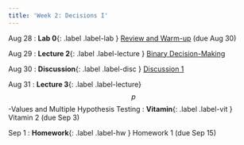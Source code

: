 ```yaml
---
title: 'Week 2: Decisions I'
---
```


Aug 28
: **Lab 0**{: .label .label-lab } [Review and Warm-up](https://data102.datahub.berkeley.edu/hub/user-redirect/git-pull?repo=https%3A%2F%2Fgithub.com%2Fds-102%2Ffa23-materials&urlpath=lab%2Ftree%2Ffa23-materials%2Flab%2Flab0%2Flab0.ipynb&branch=main) (due Aug 30)

Aug 29
: **Lecture 2**{: .label .label-lecture } [Binary Decision-Making](lecture/lec02)

Aug 30
: **Discussion**{: .label .label-disc } [Discussion 1](https://drive.google.com/file/d/11nBCcLZU_gZlQv_HT3LDdPYkM94-xaaQ/view?usp=sharing)

Aug 31
: **Lecture 3**{: .label .label-lecture} $$p$$-Values and Multiple Hypothesis Testing
: **Vitamin**{: .label .label-vit } Vitamin 2 (due Sep 3)

Sep 1
: **Homework**{: .label .label-hw } Homework 1 (due Sep 15)
